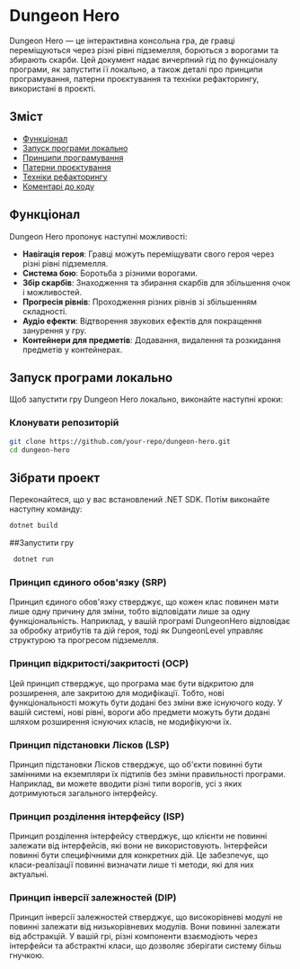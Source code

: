 # Dungeon Hero

Dungeon Hero — це інтерактивна консольна гра, де гравці переміщуються через різні рівні підземелля, борються з ворогами та збирають скарби. Цей документ надає вичерпний гід по функціоналу програми, як запустити її локально, а також деталі про принципи програмування, патерни проєктування та техніки рефакторингу, використані в проєкті.

## Зміст
- [Функціонал](#Функціонал)
- [Запуск програми локально](#Запуск-програми-локально)
- [Принципи програмування](#Принципи-програмування)
- [Патерни проєктування](#Патерни-проєктування)
- [Техніки рефакторингу](#Техніки-рефакторингу)
- [Коментарі до коду](#Коментарі-до-коду)

## Функціонал
Dungeon Hero пропонує наступні можливості:
- **Навігація героя**: Гравці можуть переміщувати свого героя через різні рівні підземелля.
- **Система бою**: Боротьба з різними ворогами.
- **Збір скарбів**: Знаходження та збирання скарбів для збільшення очок і можливостей.
- **Прогресія рівнів**: Проходження різних рівнів зі збільшенням складності.
- **Аудіо ефекти**: Відтворення звукових ефектів для покращення занурення у гру.
- **Контейнери для предметів**: Додавання, видалення та розкидання предметів у контейнерах.

## Запуск програми локально
Щоб запустити гру Dungeon Hero локально, виконайте наступні кроки:

### Клонувати репозиторій
```sh
git clone https://github.com/your-repo/dungeon-hero.git
cd dungeon-hero
```

## Зібрати проект
Переконайтеся, що у вас встановлений .NET SDK. Потім виконайте наступну команду:
```sh
dotnet build
```
##Запустити гру
```sh
 dotnet run
```
### Принцип єдиного обов'язку (SRP)

Принцип єдиного обов'язку стверджує, що кожен клас повинен мати лише одну причину для зміни, тобто відповідати лише за одну функціональність. Наприклад, у вашій програмі DungeonHero відповідає за обробку атрибутів та дій героя, тоді як DungeonLevel управляє структурою та прогресом підземелля.

### Принцип відкритості/закритості (OCP)

Цей принцип стверджує, що програма має бути відкритою для розширення, але закритою для модифікації. Тобто, нові функціональності можуть бути додані без зміни вже існуючого коду. У вашій системі, нові рівні, вороги або предмети можуть бути додані шляхом розширення існуючих класів, не модифікуючи їх.

### Принцип підстановки Лісков (LSP)

Принцип підстановки Лісков стверджує, що об'єкти повинні бути замінними на екземпляри їх підтипів без зміни правильності програми. Наприклад, ви можете вводити різні типи ворогів, усі з яких дотримуються загального інтерфейсу.

### Принцип розділення інтерфейсу (ISP)

Принцип розділення інтерфейсу стверджує, що клієнти не повинні залежати від інтерфейсів, які вони не використовують. Інтерфейси повинні бути специфічними для конкретних дій. Це забезпечує, що класи-реалізації повинні визначати лише ті методи, які для них актуальні.

### Принцип інверсії залежностей (DIP)

Принцип інверсії залежностей стверджує, що високорівневі модулі не повинні залежати від низькорівневих модулів. Вони повинні залежати від абстракцій. У вашій грі, різні компоненти взаємодіють через інтерфейси та абстрактні класи, що дозволяє зберігати систему більш гнучкою.
